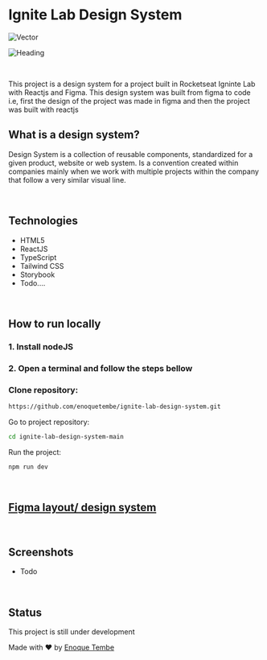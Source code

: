 # Ignite Lab Design System
<div> 

  ![Vector](https://user-images.githubusercontent.com/98264322/195427733-7b92d134-e51d-4a48-85b7-c32877449e3c.png)
  
</div>
<div> 

  ![Heading](https://user-images.githubusercontent.com/98264322/195427847-3144ba1c-4429-4edd-a933-de15a91763dc.png)
  
<div>
<br>

This project is a design system for a project built in Rocketseat Igninte Lab with Reactjs and Figma. This design system was built from figma to code i.e, first the design of the project was made in figma and then the project was built with reactjs


## What is a design system?

Design System is a collection of reusable components, standardized for a given product, website or web system. Is a convention created within companies mainly when we work with multiple projects within the company that follow a very similar visual line.

<br>

## Technologies
- HTML5
- ReactJS
- TypeScript
- Tailwind CSS
- Storybook
- Todo....

<br>

## How to run locally
### 1. Install nodeJS <br>

### 2. Open a terminal and follow the steps bellow

###  Clone repository: 
``` bash 
https://github.com/enoquetembe/ignite-lab-design-system.git
```
 Go to project repository:
``` bash
cd ignite-lab-design-system-main
```
 Run the project:
``` bash
npm run dev
```
<br>

## [Figma layout/ design system](https://www.figma.com/file/4ZCsGjqWYnhmjfEQN4vLwb/Ignite-Lab-degin-System?node-id=0%3A1)

<br>

## Screenshots
- Todo

<br>

## Status
This project is still under development

Made with ❤  by [Enoque Tembe](https://github.com/enoquetembe)
